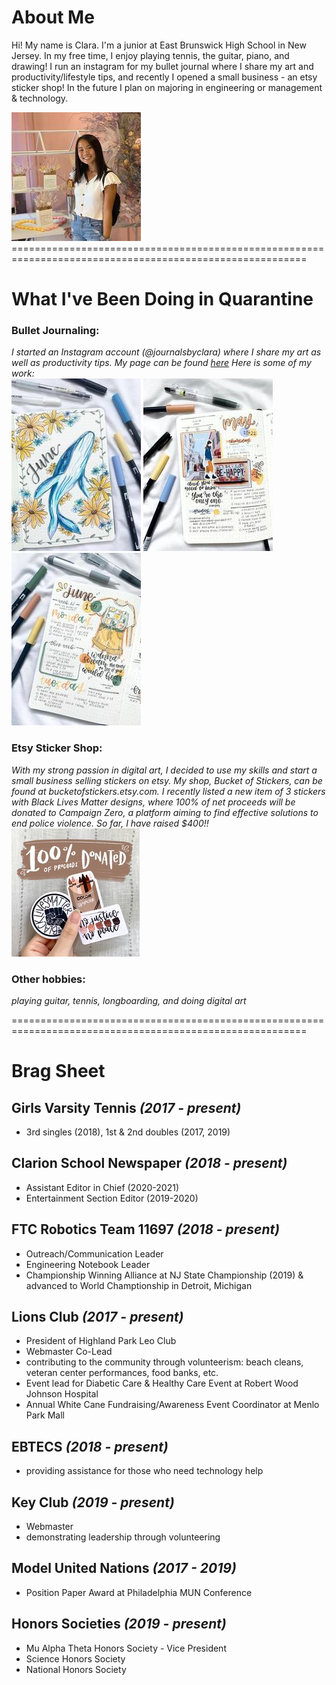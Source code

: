 # About Me

Hi! My name is Clara. I'm a junior at East Brunswick High School in New Jersey. In my free time, I enjoy playing tennis, the guitar, piano, and drawing! I run an instagram for my bullet journal where I share my art and productivity/lifestyle tips, and recently I opened a small business - an etsy sticker shop! In the future I plan on majoring in engineering or management & technology.

![](bioimage.jpg)<br/>
=========================================================================================================<br/>

# What I've Been Doing in Quarantine 
### Bullet Journaling:  <br/>
*I started an Instagram account (@journalsbyclara) where I share my art as well as productivity tips. My page can be found [here](https://www.instagram.com/journalsbyclara) Here is some of my work:*<br/>
![](junecover.jpg) ![](pic1.jpg) ![](pic2.jpg) <br/>
### Etsy Sticker Shop: <br/>
*With my strong passion in digital art, I decided to use my skills and start a small business selling stickers on etsy. My shop, Bucket of Stickers, can be found at bucketofstickers.etsy.com. I recently listed a new item of 3 stickers with Black Lives Matter designs, where 100% of net proceeds will be donated to Campaign Zero, a platform aiming to find effective solutions to end police violence. So far, I have raised $400!!*<br/>
![](stickerscover.jpg)<br/>
### Other hobbies:<br/>
*playing guitar, tennis, longboarding, and doing digital art*<br/>

=========================================================================================================<br/>
# Brag Sheet
## Girls Varsity Tennis *(2017 - present)*<br/>
 - 3rd singles (2018), 1st & 2nd doubles (2017, 2019)<br/>
 
## Clarion School Newspaper *(2018 - present)*<br/>
 - Assistant Editor in Chief (2020-2021)<br/>
 - Entertainment Section Editor (2019-2020)
 
## FTC Robotics Team 11697 *(2018 - present)*<br/>
 - Outreach/Communication Leader<br/>
 - Engineering Notebook Leader<br/>
 - Championship Winning Alliance at NJ State Championship (2019) & advanced to World Champtionship in Detroit, Michigan<br/>
 
## Lions Club *(2017 - present)* <br/>
 - President of Highland Park Leo Club<br/>
 - Webmaster Co-Lead<br/>
 - contributing to the community through volunteerism: beach cleans, veteran center performances, food banks, etc.
 - Event lead for Diabetic Care & Healthy Care Event at Robert Wood Johnson Hospital<br/>
 - Annual White Cane Fundraising/Awareness Event Coordinator at Menlo Park Mall<br/>
 
## EBTECS *(2018 - present)* <br/>
 - providing assistance for those who need technology help<br/>
 
## Key Club *(2019 - present)* <br/>
 - Webmaster<br/>
 - demonstrating leadership through volunteering<br/>
 
## Model United Nations *(2017 - 2019)* <br/>
 - Position Paper Award at Philadelphia MUN Conference<br/>
 
## Honors Societies *(2019 - present)* <br/>
 - Mu Alpha Theta Honors Society - Vice President
 - Science Honors Society
 - National Honors Society




